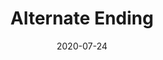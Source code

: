 ---
date: 2020-07-24
date_str: "07.2020"
layout: post
title: Alternate Ending
render: true
group_id: 6
---